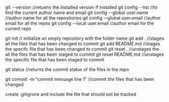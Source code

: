 <!--COMMANDS-->
git --version //retuens the installed version if installed 
git config --list //to find the current author name and email
git config --global user.name //author name for all the repositories
git config --global user.email //author email for all the repos
git config --local user.email //author email for the current repo

git init // initialize an empty repository with the folder name
git add . //stages all the files that has been changed to commit
git add README.md //stages the specifc file that has been changed to commit
git reset . //unstages the all the files that has been staged to commit
git reset README.md //unstages the specific file that has been staged to commit

git status //returns the commit status of the files in the repo

git commit -m "commit message line 1" //commit the files that has been changed
<!---->

<!--FILE-->
create .gitignore and include the file that should not be tracked
<!---->